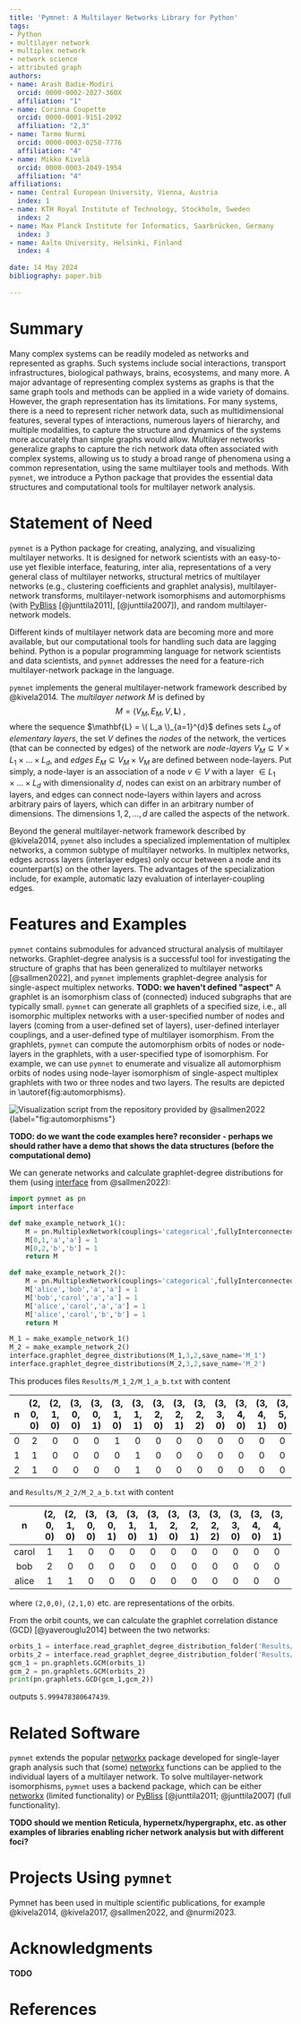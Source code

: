 ```yaml
---
title: 'Pymnet: A Multilayer Networks Library for Python'
tags:
- Python
- multilayer network
- multiplex network
- network science
- attributed graph
authors:
- name: Arash Badie-Modiri
  orcid: 0000-0002-2027-360X
  affiliation: "1"
- name: Corinna Coupette
  orcid: 0000-0001-9151-2092
  affiliation: "2,3"
- name: Tarmo Nurmi
  orcid: 0000-0003-0258-7776
  affiliation: "4"
- name: Mikko Kivelä
  orcid: 0000-0003-2049-1954
  affiliation: "4" 
affiliations:
- name: Central European University, Vienna, Austria
  index: 1
- name: KTH Royal Institute of Technology, Stockholm, Sweden
  index: 2
- name: Max Planck Institute for Informatics, Saarbrücken, Germany
  index: 3
- name: Aalto University, Helsinki, Finland
  index: 4
  
date: 14 May 2024
bibliography: paper.bib
 
---
```


# Summary

Many complex systems can be readily modeled as networks and represented as graphs. 
Such systems include social interactions, transport infrastructures, biological pathways, brains, ecosystems, and many more. 
A major advantage of representing complex systems as graphs is that the same graph tools and methods can be applied in a wide variety of domains. 
However, the graph representation has its limitations. 
For many systems, there is a need to represent richer network data, such as multidimensional features, several types of interactions, numerous layers of hierarchy, and multiple modalities, to capture the structure and dynamics of the systems more accurately than simple graphs would allow. 
Multilayer networks generalize graphs to capture the rich network data often associated with complex systems, allowing us to study a broad range of phenomena using a common representation, using the same multilayer tools and methods. 
With `pymnet`, we introduce a Python package that provides the essential data structures and computational tools for multilayer network analysis.

# Statement of Need

`pymnet` is a Python package for creating, analyzing, and visualizing multilayer networks. 
It is designed for network scientists with an easy-to-use yet flexible interface, featuring, inter alia, representations of a very general class of multilayer networks, structural metrics of multilayer networks (e.g., clustering coefficients and graphlet analysis), multilayer-network transforms, multilayer-network isomorphisms and automorphisms (with [PyBliss](http://www.tcs.hut.fi/Software/bliss/) [@junttila2011], [@junttila2007]), and random multilayer-network models.

Different kinds of multilayer network data are becoming more and more available, but our computational tools for handling such data are lagging behind. 
Python is a popular programming language for network scientists and data scientists, and `pymnet` addresses the need for a feature-rich multilayer-network package in the language.

`pymnet` implements the general multilayer-network framework described by @kivela2014. 
The *multilayer network* $M$ is defined by 
$$M = (V_M, E_M, V, \mathbf{L})\;,$$
where the sequence $\mathbf{L} = \( L_a \)_{a=1}^{d}$ defines sets $L_a$ of *elementary layers*, the set $V$ defines the *nodes* of the network, the vertices (that can be connected by edges) of the network are *node-layers* $V_M \subseteq{V \times L_1 \times ... \times L_d}$, and *edges* $E_M \subseteq V_M \times V_M$ are defined between node-layers. 
Put simply, a node-layer is an association of a node $v \in V$ with a layer $\in L_1 \times ... \times L_d$ with dimensionality $d$, nodes can exist on an arbitrary number of layers, and edges can connect node-layers within layers and across arbitrary pairs of layers, which can differ in an arbitrary number of dimensions. 
The dimensions $1,2,...,d$ are called the aspects of the network.

Beyond the general multilayer-network framework described by @kivela2014, `pymnet` also includes a specialized implementation of multiplex networks, a common subtype of multilayer networks. 
In multiplex networks, edges across layers (interlayer edges) only occur between a node and its counterpart(s) on the other layers. 
The advantages of the specialization include, for example, automatic lazy evaluation of interlayer-coupling edges.

# Features and Examples

`pymnet` contains submodules for advanced structural analysis of multilayer networks. 
Graphlet-degree analysis is a successful tool for investigating the structure of graphs that has been generalized to multilayer networks [@sallmen2022], 
and `pymnet` implements graphlet-degree analysis for single-aspect multiplex networks. **TODO: we haven't defined "aspect"**
A graphlet is an isomorphism class of (connected) induced subgraphs that are typically small. 
`pymnet` can generate all graphlets of a specified size, i.e., all isomorphic multiplex networks with a user-specified number of nodes and layers (coming from a user-defined set of layers), user-defined interlayer couplings, and a user-defined type of multilayer isomorphism. 
From the graphlets, `pymnet` can compute the automorphism orbits of nodes or node-layers in the graphlets, with a user-specified type of isomorphism. 
For example, we can use `pymnet` to enumerate and visualize all automorphism orbits of nodes using node-layer isomorphism of single-aspect multiplex graphlets with two or three nodes and two layers. 
The results are depicted in \autoref{fig:automorphisms}. 

![Visualization script from the [repository](https://github.com/bolozna/multiplex-graphlet-analysis/blob/master/visualization.py) provided by @sallmen2022](https://github.com/mnets/pymnet/blob/publication/paper/figs/l2_n3.png?raw=true "Automorphism orbits of nodes with node-layer isomorphism"){label="fig:automorphisms"}

**TODO: do we want the code examples here? reconsider - perhaps we should rather have a demo that shows the data structures (before the computational demo)**

We can generate networks and calculate graphlet-degree distributions for them (using [interface](https://github.com/bolozna/multiplex-graphlet-analysis/blob/master/interface.py) from @sallmen2022):

```python
import pymnet as pn
import interface

def make_example_network_1():
    M = pn.MultiplexNetwork(couplings='categorical',fullyInterconnected=True)
    M[0,1,'a','a'] = 1
    M[0,2,'b','b'] = 1
    return M

def make_example_network_2():
    M = pn.MultiplexNetwork(couplings='categorical',fullyInterconnected=True)
    M['alice','bob','a','a'] = 1
    M['bob','carol','a','a'] = 1
    M['alice','carol','a','a'] = 1
    M['alice','carol','b','b'] = 1
    return M

M_1 = make_example_network_1()
M_2 = make_example_network_2()
interface.graphlet_degree_distributions(M_1,3,2,save_name='M_1')
interface.graphlet_degree_distributions(M_2,3,2,save_name='M_2')
```

This produces files `Results/M_1_2/M_1_a_b.txt` with content

n|(2, 0, 0)|(2, 1, 0)|(3, 0, 0)|(3, 0, 1)|(3, 1, 0)|(3, 1, 1)|(3, 2, 0)|(3, 2, 1)|(3, 2, 2)|(3, 3, 0)|(3, 4, 0)|(3, 4, 1)|(3, 5, 0)|(3, 5, 1)|(3, 6, 0)|(3, 6, 1)|(3, 7, 0)|(3, 7, 2)|(3, 8, 0)|(3, 8, 1)|(3, 9, 0)
:-:|:-------:|:-------:|:-------:|:-------:|:-------:|:-------:|:-------:|:-------:|:-------:|:-------:|:-------:|:-------:|:-------:|:-------:|:-------:|:-------:|:-------:|:-------:|:-------:|:-------:|:-------:
0|2|0|0|0|1|0|0|0|0|0|0|0|0|0|0|0|0|0|0|0|0
1|1|0|0|0|0|1|0|0|0|0|0|0|0|0|0|0|0|0|0|0|0
2|1|0|0|0|0|1|0|0|0|0|0|0|0|0|0|0|0|0|0|0|0

and `Results/M_2_2/M_2_a_b.txt` with content

n|(2, 0, 0)|(2, 1, 0)|(3, 0, 0)|(3, 0, 1)|(3, 1, 0)|(3, 1, 1)|(3, 2, 0)|(3, 2, 1)|(3, 2, 2)|(3, 3, 0)|(3, 4, 0)|(3, 4, 1)|(3, 5, 0)|(3, 5, 1)|(3, 6, 0)|(3, 6, 1)|(3, 7, 0)|(3, 7, 2)|(3, 8, 0)|(3, 8, 1)|(3, 9, 0)
:-:|:-------:|:-------:|:-------:|:-------:|:-------:|:-------:|:-------:|:-------:|:-------:|:-------:|:-------:|:-------:|:-------:|:-------:|:-------:|:-------:|:-------:|:-------:|:-------:|:-------:|:-------:
carol|1|1|0|0|0|0|0|0|0|0|0|0|0|1|0|0|0|0|0|0|0
bob|2|0|0|0|0|0|0|0|0|0|0|0|1|0|0|0|0|0|0|0|0
alice|1|1|0|0|0|0|0|0|0|0|0|0|0|1|0|0|0|0|0|0|0

where `(2,0,0)`, `(2,1,0)` etc. are representations of the orbits.

From the orbit counts, we can calculate the graphlet correlation distance (GCD) [@yaverouglu2014] between the two networks:

```python
orbits_1 = interface.read_graphlet_degree_distribution_folder('Results/M_1_2')
orbits_2 = interface.read_graphlet_degree_distribution_folder('Results/M_2_2')
gcm_1 = pn.graphlets.GCM(orbits_1)
gcm_2 = pn.graphlets.GCM(orbits_2)
print(pn.graphlets.GCD(gcm_1,gcm_2))
```

outputs `5.999478380647439`.

# Related Software

`pymnet` extends the popular [networkx](https://networkx.org/) package developed for single-layer graph analysis such that (some) [networkx](https://networkx.org/) functions can be applied to the individual layers of a multilayer network. 
To solve multilayer-network isomorphisms, `pymnet` uses a backend package, which can be either [networkx](https://networkx.org/) (limited functionality) or [PyBliss](http://www.tcs.hut.fi/Software/bliss/) [@junttila2011; @junttila2007] (full functionality).

**TODO should we mention Reticula, hypernetx/hypergraphx, etc. as other examples of libraries enabling richer network analysis but with different foci?**

# Projects Using `pymnet`

Pymnet has been used in multiple scientific publications, for example @kivela2014, @kivela2017, @sallmen2022, and @nurmi2023.

# Acknowledgments

**TODO**

# References

